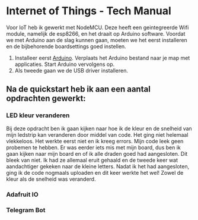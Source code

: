 # Internet of Things - Tech Manual

Voor IoT heb ik gewerkt met NodeMCU. Deze heeft een geintegreerde Wifi module, namelijk de esp8266, en het draait op Arduino software. Voordat we met Arduino aan de slag kunnen gaan, moeten we het eerst installeren en de bijbehorende boardsettings goed instellen.

1. Installeer eerst [Arduino](https://www.arduino.cc/en/Main/Software). Verplaats het Arduino bestand naar je map met applicaties. Start Arduino vervolgens op.
2. Als tweede gaan we de USB driver installeren.

## Na de quickstart heb ik aan een aantal opdrachten gewerkt:

### LED kleur veranderen

Bij deze opdracht ben ik gaan kijken naar hoe ik de kleur en de snelheid van mijn ledstrip kan veranderen door middel van code. Het ging niet helemaal vlekkeloos. Het werkte eerst niet en ik kreeg errors. Mijn code leek geen probemen te hebben. Er was eerder iets mis met mijn board, dus ben ik gaan kijken naar mijn board en of ik alle draden goed had aangesloten. Dit bleek van niet. Ik had ze allemaal eruit gehaald en de tweede keer wat aandachtiger gekeken naar de kleine letters. Nadat ik het had aangesloten, ging ik de code nogmaals uploaden en dit keer werkte het wel! Zowel de kleur als de snelheid was veranderd.

### Adafruit IO

### Telegram Bot
